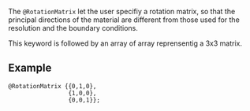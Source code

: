 The `@RotationMatrix` let the user specifiy a rotation matrix, so that
the principal directions of the material are different from those used
for the resolution and the boundary conditions.

This keyword is followed by an array of array reprensentig a 3x3
matrix.

## Example

~~~~ {.cpp}
@RotationMatrix {{0,1,0},
                 {1,0,0},
                 {0,0,1}};
~~~~~~~~
